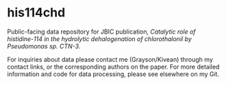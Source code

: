 # his114chd
Public-facing data repository for JBIC publication, *Catalytic role of histidine-114 in the hydrolytic dehalogenation of chlorothalonil by Pseudomonas sp. CTN-3*.

For inquiries about data please contact me (Grayson/Kivean) through my contact links, or the corresponding authors on the paper.  For more detailed information and code for data processing, please see elsewhere on my Git.  

